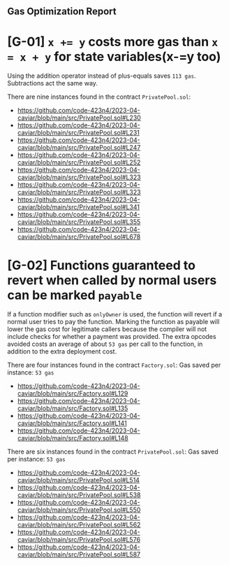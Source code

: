 ## Gas Optimization Report

[G-01] `x += y` costs more gas than `x = x + y` for state variables(x-=y too)
===============================================================================
Using the addition operator instead of plus-equals saves `113 gas`. Subtractions act the same way.

There are nine instances found in the contract `PrivatePool.sol`:
* https://github.com/code-423n4/2023-04-caviar/blob/main/src/PrivatePool.sol#L230
* https://github.com/code-423n4/2023-04-caviar/blob/main/src/PrivatePool.sol#L231
* https://github.com/code-423n4/2023-04-caviar/blob/main/src/PrivatePool.sol#L247
* https://github.com/code-423n4/2023-04-caviar/blob/main/src/PrivatePool.sol#L252
* https://github.com/code-423n4/2023-04-caviar/blob/main/src/PrivatePool.sol#L323
* https://github.com/code-423n4/2023-04-caviar/blob/main/src/PrivatePool.sol#L323
* https://github.com/code-423n4/2023-04-caviar/blob/main/src/PrivatePool.sol#L341
* https://github.com/code-423n4/2023-04-caviar/blob/main/src/PrivatePool.sol#L355
* https://github.com/code-423n4/2023-04-caviar/blob/main/src/PrivatePool.sol#L678

[G-02] Functions guaranteed to revert when called by normal users can be marked `payable`
=========================================================================================
If a function modifier such as `onlyOwner` is used, the function will revert if a normal user tries to pay the function. Marking the function as payable will lower the gas cost for legitimate callers because the compiler will not include checks for whether a payment was provided. The extra opcodes avoided costs an average of about `53 gas` per call to the function, in addition to the extra deployment cost.

There are four instances found in the contract `Factory.sol`:
Gas saved per instance: `53 gas`
* https://github.com/code-423n4/2023-04-caviar/blob/main/src/Factory.sol#L129
* https://github.com/code-423n4/2023-04-caviar/blob/main/src/Factory.sol#L135
* https://github.com/code-423n4/2023-04-caviar/blob/main/src/Factory.sol#L141
* https://github.com/code-423n4/2023-04-caviar/blob/main/src/Factory.sol#L148

There are six instances found in the contract `PrivatePool.sol`:
Gas saved per instance: `53 gas`
* https://github.com/code-423n4/2023-04-caviar/blob/main/src/PrivatePool.sol#L514
* https://github.com/code-423n4/2023-04-caviar/blob/main/src/PrivatePool.sol#L538
* https://github.com/code-423n4/2023-04-caviar/blob/main/src/PrivatePool.sol#L550
* https://github.com/code-423n4/2023-04-caviar/blob/main/src/PrivatePool.sol#L562
* https://github.com/code-423n4/2023-04-caviar/blob/main/src/PrivatePool.sol#L576
* https://github.com/code-423n4/2023-04-caviar/blob/main/src/PrivatePool.sol#L587